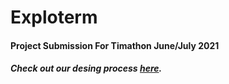 # Exploterm
#### Project Submission For Timathon June/July 2021
##### Check out our desing process [here](https://github.com/exploterm/terminal-file-explorer/tree/main/designs).
